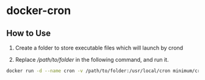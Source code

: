 # docker-cron

## How to Use

1. Create a folder to store executable files which will launch by crond

2. Replace _/path/to/folder_ in the following command, and run it.


```sh
docker run -d --name cron -v /path/to/folder:/usr/local/cron minimum/cron:py3
```
